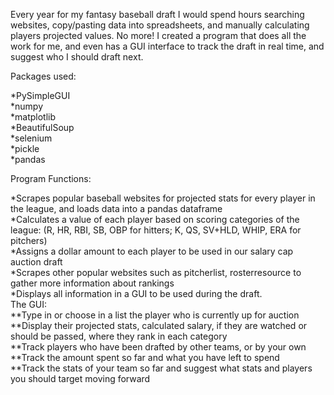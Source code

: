 Every year for my fantasy baseball draft I would spend hours searching websites, copy/pasting data into spreadsheets, and manually calculating players projected values. No more! I created a program that does all the work for me, and even has a GUI interface to track the draft in real time, and suggest who I should draft next.  
  
Packages used:  
  
*PySimpleGUI  
*numpy  
*matplotlib  
*BeautifulSoup  
*selenium  
*pickle  
*pandas  
  
  
Program Functions:  
  
*Scrapes popular baseball websites for projected stats for every player in the league, and loads data into a pandas dataframe  
*Calculates a value of each player based on scoring categories of the league: (R, HR, RBI, SB, OBP for hitters; K, QS, SV+HLD, WHIP, ERA for pitchers)  
*Assigns a dollar amount to each player to be used in our salary cap auction draft  
*Scrapes other popular websites such as pitcherlist, rosterresource to gather more information about rankings  
*Displays all information in a GUI to be used during the draft.  
The GUI:   
 **Type in or choose in a list the player who is currently up for auction   
 **Display their projected stats, calculated salary, if they are watched or should be passed, where they rank in each category   
 **Track players who have been drafted by other teams, or by your own   
 **Track the amount spent so far and what you have left to spend   
 **Track the stats of your team so far and suggest what stats and players you should target moving forward  
  

